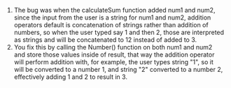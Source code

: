 1. The bug was when the calculateSum function added num1 and num2, since the input from the user is a string for num1 and num2, addition operators default is concatenation of strings rather than addition of numbers, so when the user typed say 1 and then 2, those are interpreted as strings and will be concatenated to 12 instead of added to 3.
2. You fix this by calling the Number() function on both num1 and num2 and store those values inside of result, that way the addition operator will perform addition with, for example, the user types string "1", so it will be converted to a number 1, and string "2" converted to a number 2, effectively adding 1 and 2 to result in 3. 